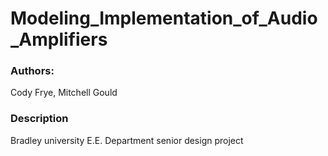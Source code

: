 # Modeling_Implementation_of_Audio_Amplifiers

### Authors: 

Cody Frye, Mitchell Gould 

### Description

Bradley university E.E. Department senior design project 
